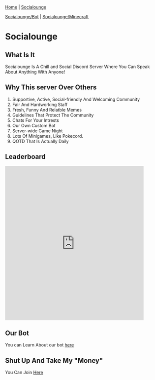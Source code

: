 [Home](/) | [Socialounge](/socialounge) 

[Socialounge/Bot](/socialounge/bot) | [Socialounge/Minecraft](/socialounge/minecraft)

# Socialounge

## What Is It
Socialounge Is A Chill and Social Discord Server Where You Can Speak About Anything With Anyone!

## Why This server Over Others

1. Supportive, Active, Social-friendly And Welcoming Community
2. Fair And Hardworking Staff
3. Fresh, Funny And Relatble Memes
4. Guidelines That Protect The Community
5. Chats For Your Intrests
6. Our Own Custom Bot
7. Server-wide Game Night
8. Lots Of Minigames, Like Pokecord.
9. QOTD That Is Actually Daily

## Leaderboard
 <iframe src="https://unbelievaboat.com/leaderboard/385432040155119617/widget" width="450" height="500" style="border: 0;"></iframe>
                                                                                     

## Our Bot
You can Learn About our bot [here](/socialounge/bot)

## Shut Up And Take My "Money"
You Can Join [Here](https://invite.gg/socialounge)
